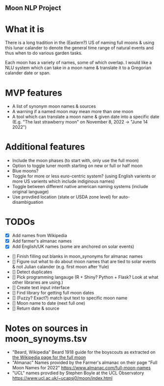 ## Moon NLP Project

# What it is

There is a long tradition in the (Eastern?) US of naming full moons & using this lunar calander to denote the general time range  of natural events and thus when to do various garden tasks.

Each moon has a variety of names, some of which overlap. I would like a NLU system which can take in a moon name & translate it to a Gregorian calander date or span.

# MVP features
- A list of synonym moon names & sources
- A warning if a named moon may mean more than one moon
- A tool which can translate a moon name & given date into a specific date (E.g. "The last strawberry moon" on November 8, 2022 -> "June 14 2022")


# Additional features
- Include the moon phases (to start with, only use the full moon)
- Option to toggle luner month starting on new or full or half moon
- Blue moons?
- Toggle for more or less euro-centric system? (using English varients or more US varients which include indiginous names)
- Toggle between different native american naming systems (include original language)
- Use provdied location (state or USDA zone level) for auto-disambiguation


# TODOs
- [x] Add names from Wikipedia
- [x] Add farmer's almanac names
- [x] Add English/UK names (some are anchored on solar events)
- [] Finish filling out blanks in moon_synonyms for almanac names
- [] Figure out what to do about moon names that are tied to solar events & not Julian calander (e.g. first moon after Yule)
- [] Detect duplicates
- [] Pick programming langauge (R + Shiny? Python + Flask? Look at what other libraries are using.)
- [] Create text input interface
- [] Find library for getting full moon dates
- [] (Fuzzy? Exact?) match iput text to specific moon name
- [] Moon name to date (next full one) 
- [] Return date & source


# Notes on sources in moon_synoyms.tsv
- "Beard, Wikipedia" Beard 1918 guide for the boyscouts as extracted on [the Wikipedia page for the full moon](https://en.wikipedia.org/wiki/Full_moon)
- "Almanac" Names provided by the Farmer's almanac on their page "Full Moon Names for 2022" https://www.almanac.com/full-moon-names
- "UCL" names provdied by Stephen Boyle at the UCL Observatory https://www.ucl.ac.uk/~ucapsj0/moon/index.html